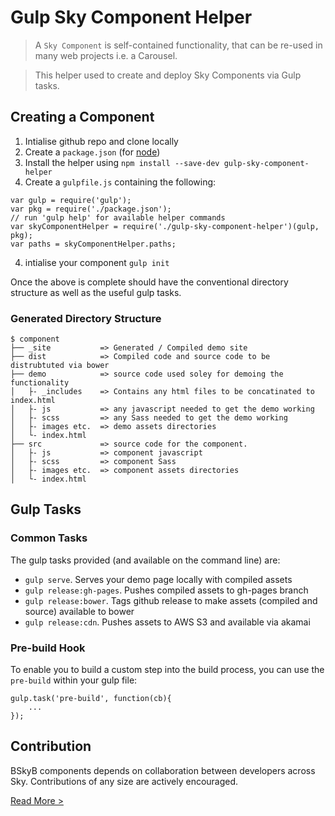 Gulp Sky Component Helper 
========================

> A `Sky Component` is self-contained functionality, that can be re-used in many web projects i.e. a Carousel.

> This helper used to create and deploy Sky Components via Gulp tasks.

## Creating a Component
 
1. Intialise github repo and clone locally
2. Create a `package.json` (for [node](https://www.npmjs.org/doc/files/package.json.html))
2. Install the helper using `npm install --save-dev gulp-sky-component-helper`
3. Create a `gulpfile.js` containing the following:
```
var gulp = require('gulp');
var pkg = require('./package.json');
// run 'gulp help' for available helper commands
var skyComponentHelper = require('./gulp-sky-component-helper')(gulp, pkg);
var paths = skyComponentHelper.paths;
```
4. intialise your component `gulp init`

Once the above is complete should have the conventional directory structure as well as the useful gulp tasks.

### Generated Directory Structure

    $ component
    ├── _site           => Generated / Compiled demo site
    ├── dist            => Compiled code and source code to be distrubtuted via bower
    ├── demo            => source code used soley for demoing the functionality
    │   ├- _includes    => Contains any html files to be concatinated to index.html
    │   ├- js           => any javascript needed to get the demo working
    │   ├- scss         => any Sass needed to get the demo working
    │   ├- images etc.  => demo assets directories
    │   └- index.html
    ├── src             => source code for the component.
    │   ├- js           => component javascript
    │   ├- scss         => component Sass
    │   ├- images etc.  => component assets directories
    │   └- index.html


## Gulp Tasks

### Common Tasks

The gulp tasks provided (and available on the command line) are:

 * `gulp serve`.  Serves your demo page locally with compiled assets
 * `gulp release:gh-pages`.  Pushes compiled assets to gh-pages branch
 * `gulp release:bower`.  Tags github release to make assets  (compiled and source) available to bower 
 * `gulp release:cdn`.  Pushes assets to AWS S3 and available via akamai

### Pre-build Hook

To enable you to build a custom step into the build process, you can use the `pre-build` within your gulp file:

```
gulp.task('pre-build', function(cb){
    ...
});

```

## Contribution

BSkyB components depends on collaboration between developers across Sky. Contributions of any size are actively encouraged.

[Read More >](CONTRIBUTING.md)
